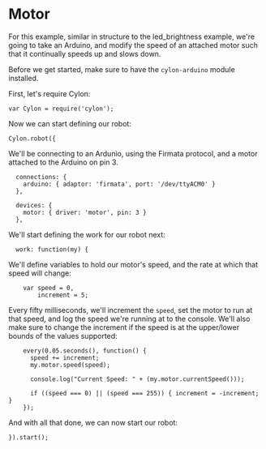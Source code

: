 # Motor

For this example, similar in structure to the led_brightness example, we're
going to take an Arduino, and modify the speed of an attached motor such that it
continually speeds up and slows down.

Before we get started, make sure to have the `cylon-arduino` module installed.

First, let's require Cylon:

    var Cylon = require('cylon');

Now we can start defining our robot:

    Cylon.robot({

We'll be connecting to an Ardunio, using the Firmata protocol, and a motor
attached to the Arduino on pin 3.

      connections: {
        arduino: { adaptor: 'firmata', port: '/dev/ttyACM0' }
      },

      devices: {
        motor: { driver: 'motor', pin: 3 }
      },

We'll start defining the work for our robot next:

      work: function(my) {

We'll define variables to hold our motor's speed, and the rate at which that
speed will change:

        var speed = 0,
            increment = 5;

Every fifty milliseconds, we'll increment the `speed`, set the motor to run at
that speed, and log the speed we're running at to the console. We'll also make
sure to change the increment if the speed is at the upper/lower bounds of the
values supported:

        every(0.05.seconds(), function() {
          speed += increment;
          my.motor.speed(speed);

          console.log("Current Speed: " + (my.motor.currentSpeed()));

          if ((speed === 0) || (speed === 255)) { increment = -increment; }
        });

And with all that done, we can now start our robot:

    }).start();
